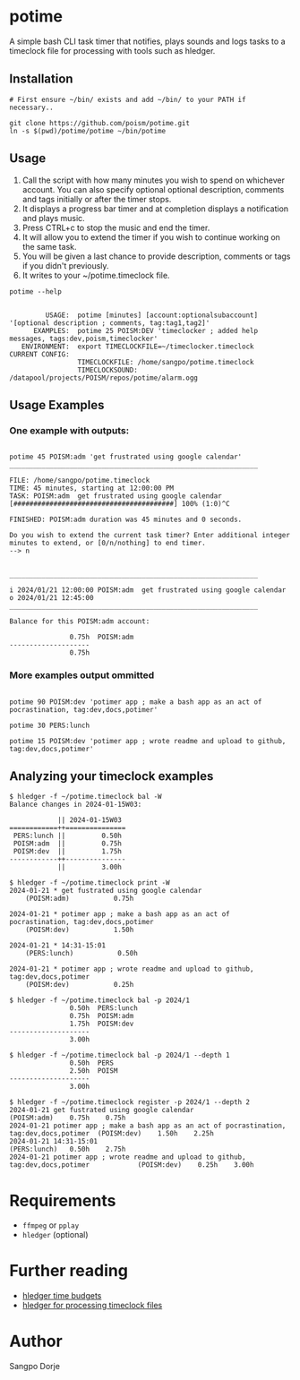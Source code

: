 # potime
A simple bash CLI task timer that notifies, plays sounds and logs tasks to a timeclock file for processing with tools such as hledger.


## Installation

```
# First ensure ~/bin/ exists and add ~/bin/ to your PATH if necessary..

git clone https://github.com/poism/potime.git
ln -s $(pwd)/potime/potime ~/bin/potime

```

## Usage

1. Call the script with how many minutes you wish to spend on whichever account.  You can also specify optional optional description, comments and tags initially or after the timer stops.
2. It displays a progress bar timer and at completion displays a notification and plays music.
3. Press CTRL+c to stop the music and end the timer.
4. It will allow you to extend the timer if you wish to continue working on the same task.
5. You will be given a last chance to provide description, comments or tags if you didn't previously.
6. It writes to your ~/potime.timeclock file.


```
potime --help


         USAGE:  potime [minutes] [account:optionalsubaccount] '[optional description ; comments, tag:tag1,tag2]'
      EXAMPLES:  potime 25 POISM:DEV 'timeclocker ; added help messages, tags:dev,poism,timeclocker'
   ENVIRONMENT:  export TIMECLOCKFILE=~/timeclocker.timeclock
CURRENT CONFIG:
                 TIMECLOCKFILE: /home/sangpo/potime.timeclock
                 TIMECLOCKSOUND: /datapool/projects/POISM/repos/potime/alarm.ogg
```

## Usage Examples


### One example with outputs:
```

potime 45 POISM:adm 'get frustrated using google calendar'
______________________________________________________________

FILE: /home/sangpo/potime.timeclock
TIME: 45 minutes, starting at 12:00:00 PM
TASK: POISM:adm  get frustrated using google calendar
[########################################] 100% (1:0)^C

FINISHED: POISM:adm duration was 45 minutes and 0 seconds.

Do you wish to extend the current task timer? Enter additional integer minutes to extend, or [0/n/nothing] to end timer.
--> n


______________________________________________________________

i 2024/01/21 12:00:00 POISM:adm  get frustrated using google calendar
o 2024/01/21 12:45:00
______________________________________________________________

Balance for this POISM:adm account:

               0.75h  POISM:adm
--------------------
               0.75h

```

### More examples output ommitted

```

potime 90 POISM:dev 'potimer app ; make a bash app as an act of pocrastination, tag:dev,docs,potimer'

potime 30 PERS:lunch 

potime 15 POISM:dev 'potimer app ; wrote readme and upload to github, tag:dev,docs,potimer'

```

## Analyzing your timeclock examples

```
$ hledger -f ~/potime.timeclock bal -W
Balance changes in 2024-01-15W03:

            || 2024-01-15W03 
============++===============
 PERS:lunch ||         0.50h 
 POISM:adm  ||         0.75h 
 POISM:dev  ||         1.75h 
------------++---------------
            ||         3.00h 

```

```
$ hledger -f ~/potime.timeclock print -W
2024-01-21 * get fustrated using google calendar
    (POISM:adm)           0.75h

2024-01-21 * potimer app ; make a bash app as an act of pocrastination, tag:dev,docs,potimer
    (POISM:dev)           1.50h

2024-01-21 * 14:31-15:01
    (PERS:lunch)           0.50h

2024-01-21 * potimer app ; wrote readme and upload to github, tag:dev,docs,potimer
    (POISM:dev)           0.25h

```

```
$ hledger -f ~/potime.timeclock bal -p 2024/1
               0.50h  PERS:lunch
               0.75h  POISM:adm
               1.75h  POISM:dev
--------------------
               3.00h

```

```
$ hledger -f ~/potime.timeclock bal -p 2024/1 --depth 1
               0.50h  PERS
               2.50h  POISM
--------------------
               3.00h

```

```
$ hledger -f ~/potime.timeclock register -p 2024/1 --depth 2 
2024-01-21 get fustrated using google calendar                                              (POISM:adm)    0.75h    0.75h
2024-01-21 potimer app ; make a bash app as an act of pocrastination, tag:dev,docs,potimer  (POISM:dev)    1.50h    2.25h
2024-01-21 14:31-15:01                                                                      (PERS:lunch)   0.50h    2.75h
2024-01-21 potimer app ; wrote readme and upload to github, tag:dev,docs,potimer            (POISM:dev)    0.25h    3.00h

```






# Requirements

 - `ffmpeg` or `pplay`
 - `hledger` (optional)


# Further reading

- [hledger time budgets](https://hledger.org/time-planning.html#how-to-set-up-a-time-budget)
- [hledger for processing timeclock files](https://hledger.org/1.32/hledger.html#timeclock)

# Author
Sangpo Dorje
